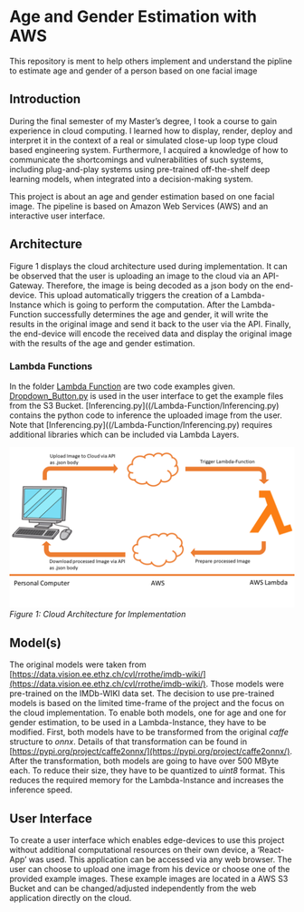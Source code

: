 # Age and Gender Estimation with AWS
 This repository is ment to help others implement and understand the pipline to estimate age and gender of a person based on one facial image
 
## Introduction
During the final semester of my Master’s degree, I took a course to gain experience in cloud computing. 
I learned how to display, render, deploy and interpret it in the context of a real or simulated close-up loop type cloud based engineering system. 
Furthermore, I acquired a knowledge of how to communicate the shortcomings and vulnerabilities of such systems, including plug-and-play systems using pre-trained off-the-shelf deep learning models, when integrated into a decision-making system. 

This project is about an age and gender estimation based on one facial image. 
The pipeline is based on Amazon Web Services (AWS) and an interactive user interface. 

## Architecture
Figure 1 displays the cloud architecture used during implementation. 
It can be observed that the user is uploading an image to the cloud via an API-Gateway. 
Therefore, the image is being decoded as a json body on the end-device. 
This upload automatically triggers the creation of a Lambda-Instance which is going to perform the computation. 
After the Lambda-Function successfully determines the age and gender, it will write the results in the original image and send it back to the user via the API. 
Finally, the end-device will encode the received data and display the original image with the results of the age and gender estimation. 

### Lambda Functions
In the folder [Lambda Function](/Lambda-Function) are two code examples given. 
[Dropdown_Button.py](/Lambda-Function/Dropdown_Button.py) is used in the user interface to get the example files from the S3 Bucket. 
[Inferencing.py]((/Lambda-Function/Inferencing.py) contains the python code to inference the uploaded image from the user. 
Note that [Inferencing.py]((/Lambda-Function/Inferencing.py) requires additional libraries which can be included via Lambda Layers. 

![Cloud Architecture](/Architecture.png?raw=true)
*Figure 1: Cloud Architecture for Implementation*


## Model(s)
The original models were taken from [https://data.vision.ee.ethz.ch/cvl/rrothe/imdb-wiki/](https://data.vision.ee.ethz.ch/cvl/rrothe/imdb-wiki/). 
Those models were pre-trained on the IMDb-WIKI data set.
The decision to use pre-trained models is based on the limited time-frame of the project and the focus on the cloud implementation. 
To enable both models, one for age and one for gender estimation, to be used in a Lambda-Instance, they have to be modified. 
First, both models have to be transformed from the original _caffe_ structure to _onnx_. 
Details of that transformation can be found in [https://pypi.org/project/caffe2onnx/](https://pypi.org/project/caffe2onnx/). 
After the transformation, both models are going to have over 500 MByte each. 
To reduce their size, they have to be quantized to _uint8_ format. 
This reduces the required memory for the Lambda-Instance and increases the inference speed. 

## User Interface
To create a user interface which enables edge-devices to use this project without additional computational resources on their own device, a ‘React-App’ was used. 
This application can be accessed via any web browser. 
The user can choose to upload one image from his device or choose one of the provided example images. 
These example images are located in a AWS S3 Bucket and can be changed/adjusted independently from the web application directly on the cloud. 
